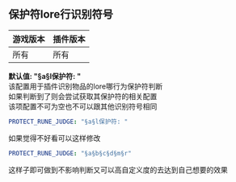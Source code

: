 ## 保护符lore行识别符号

| 游戏版本 | 插件版本 |
|------|------|
| 所有   | 所有   |

**默认值: "§a§l保护符: "** \
该配置用于插件识别物品的lore哪行为保护符判断\
如果判断到了则会尝试获取其保护符的相关配置\
该项配置不可为空也不可以跟其他识别符号相同

```yaml line-numbers
PROTECT_RUNE_JUDGE: "§a§l保护符: "
```

如果觉得不好看可以这样修改

```yaml line-numbers
PROTECT_RUNE_JUDGE: "§a§b§c§d§m§r"
```

这样子即可做到不影响判断又可以高自定义度的去达到自己想要的效果